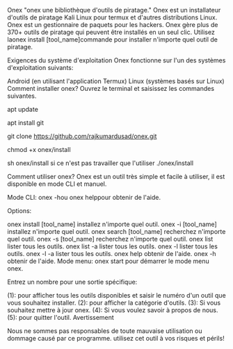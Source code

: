 Onex
"onex une bibliothèque d'outils de piratage." Onex est un installateur d'outils de piratage Kali Linux pour termux et d'autres distributions Linux. Onex est un gestionnaire de paquets pour les hackers. Onex gère plus de 370+ outils de piratage qui peuvent être installés en un seul clic. Utilisez laonex install [tool_name]commande pour installer n'importe quel outil de piratage.


 

Exigences du système d'exploitation
Onex fonctionne sur l'un des systèmes d'exploitation suivants:

Android (en utilisant l'application Termux)
Linux (systèmes basés sur Linux)
Comment installer onex?
Ouvrez le terminal et saisissez les commandes suivantes.

apt update

apt install git

git clone https://github.com/rajkumardusad/onex.git

chmod +x onex/install

sh onex/install si ce n'est pas travailler que l'utiliser ./onex/install

Comment utiliser onex?
Onex est un outil très simple et facile à utiliser, il est disponible en mode CLI et manuel.

Mode CLI:
onex -hou onex helppour obtenir de l'aide.

Options:

onex install [tool_name] installez n'importe quel outil.
onex -i [tool_name] installez n'importe quel outil.
onex search [tool_name] recherchez n'importe quel outil.
onex -s [tool_name] recherchez n'importe quel outil.
onex list lister tous les outils.
onex list -a lister tous les outils.
onex -l lister tous les outils.
onex -l -a lister tous les outils.
onex help obtenir de l'aide.
onex -h obtenir de l'aide.
Mode menu:
onex start pour démarrer le mode menu onex.

Entrez un nombre pour une sortie spécifique:

(1): pour afficher tous les outils disponibles et saisir le numéro d'un outil que vous souhaitez installer.
(2): pour afficher la catégorie d'outils.
(3): Si vous souhaitez mettre à jour onex.
(4): Si vous voulez savoir à propos de nous.
(5): pour quitter l'outil.
Avertissement

Nous ne sommes pas responsables de toute mauvaise utilisation ou dommage causé par ce programme. utilisez cet outil à vos risques et périls!
